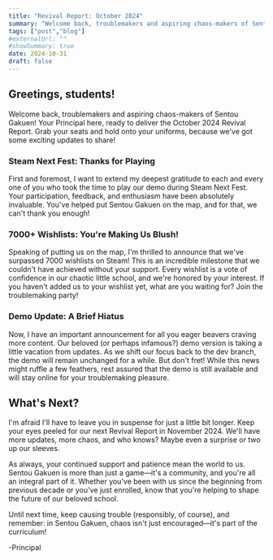 ```yaml
---
title: "Revival Report: October 2024"
summary: "Welcome back, troublemakers and aspiring chaos-makers of Sentou Gakuen! Your Principal here, ready to deliver the October 2024 Revival Report."
tags: ["post","blog"]
#externalUrl: ""
#showSummary: true
date: 2024-10-31
draft: false
---
```


## Greetings, students!
Welcome back, troublemakers and aspiring chaos-makers of Sentou Gakuen! Your Principal here, ready to deliver the October 2024 Revival Report. Grab your seats and hold onto your uniforms, because we've got some exciting updates to share!

### Steam Next Fest: Thanks for Playing
First and foremost, I want to extend my deepest gratitude to each and every one of you who took the time to play our demo during Steam Next Fest. Your participation, feedback, and enthusiasm have been absolutely invaluable. You've helped put Sentou Gakuen on the map, and for that, we can't thank you enough!

### 7000+ Wishlists: You're Making Us Blush!
Speaking of putting us on the map, I'm thrilled to announce that we've surpassed 7000 wishlists on Steam! This is an incredible milestone that we couldn't have achieved without your support. Every wishlist is a vote of confidence in our chaotic little school, and we're honored by your interest. If you haven't added us to your wishlist yet, what are you waiting for? Join the troublemaking party!

### Demo Update: A Brief Hiatus
Now, I have an important announcement for all you eager beavers craving more content. Our beloved (or perhaps infamous?) demo version is taking a little vacation from updates. As we shift our focus back to the dev branch, the demo will remain unchanged for a while. But don't fret! While this news might ruffle a few feathers, rest assured that the demo is still available and will stay online for your troublemaking pleasure.

## What's Next?
I'm afraid I'll have to leave you in suspense for just a little bit longer. Keep your eyes peeled for our next Revival Report in November 2024. We'll have more updates, more chaos, and who knows? Maybe even a surprise or two up our sleeves.

As always, your continued support and patience mean the world to us. Sentou Gakuen is more than just a game—it's a community, and you're all an integral part of it. Whether you've been with us since the beginning from previous decade or you've just enrolled, know that you're helping to shape the future of our beloved school.

Until next time, keep causing trouble (responsibly, of course), and remember: in Sentou Gakuen, chaos isn't just encouraged—it's part of the curriculum!

-Principal